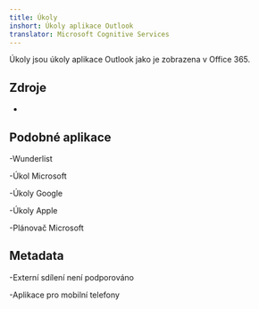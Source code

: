 ```yaml
---
title: Úkoly
inshort: Úkoly aplikace Outlook
translator: Microsoft Cognitive Services
---
```


Úkoly jsou úkoly aplikace Outlook jako je zobrazena v Office 365.

Zdroje
---------

-   

Podobné aplikace
--------------------

-Wunderlist

-Úkol Microsoft

-Úkoly Google

-Úkoly Apple

-Plánovač Microsoft

Metadata
--------

-Externí sdílení není podporováno

-Aplikace pro mobilní telefony


